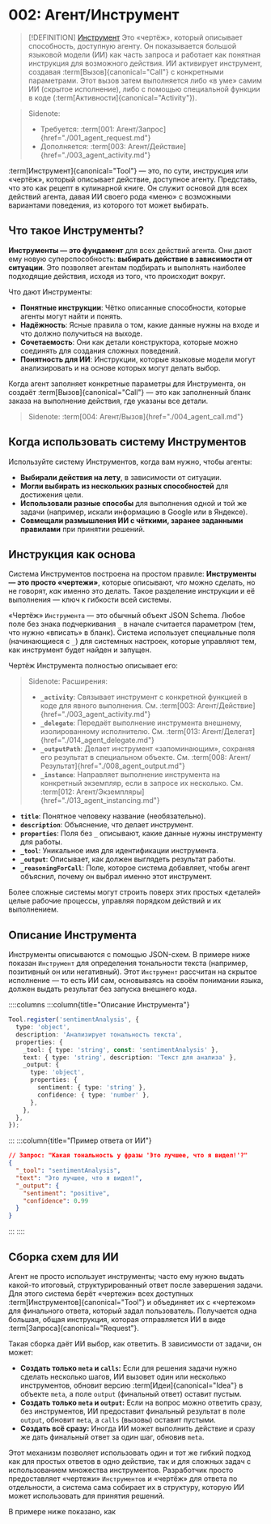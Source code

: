 # 002: Агент/Инструмент

> [!DEFINITION] [Инструмент](./000_glossary.md)
> Это «чертёж», который описывает способность, доступную агенту. Он показывается большой языковой модели (ИИ) как часть запроса и работает как понятная инструкция для возможного действия. ИИ активирует инструмент, создавая :term[Вызов]{canonical="Call"} с конкретными параметрами. Этот вызов затем выполняется либо «в уме» самим ИИ (скрытое исполнение), либо с помощью специальной функции в коде (:term[Активности]{canonical="Activity"}).

> Sidenote:
> - Требуется: :term[001: Агент/Запрос]{href="./001_agent_request.md"}
> - Дополняется: :term[003: Агент/Действие]{href="./003_agent_activity.md"}

:term[Инструмент]{canonical="Tool"} — это, по сути, инструкция или «чертёж», который описывает действие, доступное агенту. Представь, что это как рецепт в кулинарной книге. Он служит основой для всех действий агента, давая ИИ своего рода «меню» с возможными вариантами поведения, из которого тот может выбирать.

## Что такое Инструменты?

**Инструменты — это фундамент** для всех действий агента. Они дают ему новую суперспособность: **выбирать действие в зависимости от ситуации**. Это позволяет агентам подбирать и выполнять наиболее подходящие действия, исходя из того, что происходит вокруг.

Что дают Инструменты:

- **Понятные инструкции**: Чётко описанные способности, которые агенты могут найти и понять.
- **Надёжность**: Ясные правила о том, какие данные нужны на входе и что должно получиться на выходе.
- **Сочетаемость**: Они как детали конструктора, которые можно соединять для создания сложных поведений.
- **Понятность для ИИ**: Инструкции, которые языковые модели могут анализировать и на основе которых могут делать выбор.

Когда агент заполняет конкретные параметры для Инструмента, он создаёт :term[Вызов]{canonical="Call"} — это как заполненный бланк заказа на выполнение действия, где указаны все детали.

> Sidenote:
> :term[004: Агент/Вызов]{href="./004_agent_call.md"}
>

## Когда использовать систему Инструментов

Используйте систему Инструментов, когда вам нужно, чтобы агенты:

- **Выбирали действия на лету**, в зависимости от ситуации.
- **Могли выбирать из нескольких разных способностей** для достижения цели.
- **Использовали разные способы** для выполнения одной и той же задачи (например, искали информацию в Google или в Яндексе).
- **Совмещали размышления ИИ с чёткими, заранее заданными правилами** при принятии решений.

## Инструкция как основа

Система Инструментов построена на простом правиле: **Инструменты — это просто «чертежи»**, которые описывают, *что* можно сделать, но не говорят, *как* именно это делать. Такое разделение инструкции и её выполнения — ключ к гибкости всей системы.

«Чертёж» `Инструмента` — это обычный объект JSON Schema. Любое поле без знака подчеркивания `_` в начале считается параметром (тем, что нужно «вписать» в бланк). Система использует специальные поля (начинающиеся с `_`) для системных настроек, которые управляют тем, как инструмент будет найден и запущен.

Чертёж Инструмента полностью описывает его:

> Sidenote:
> Расширения:
>
> - **`_activity`**: Связывает инструмент с конкретной функцией в коде для явного выполнения. См. :term[003: Агент/Действие]{href="./003_agent_activity.md"}
> - **`_delegate`**: Передаёт выполнение инструмента внешнему, изолированному исполнителю. См. :term[013: Агент/Делегат]{href="./014_agent_delegate.md"}
> - **`_outputPath`**: Делает инструмент «запоминающим», сохраняя его результат в специальном объекте. См. :term[008: Агент/Результат]{href="./008_agent_output.md"}
> - **`_instance`**: Направляет выполнение инструмента на конкретный экземпляр, если в запросе их несколько. См. :term[012: Агент/Экземпляры]{href="./013_agent_instancing.md"}

- **`title`**: Понятное человеку название (необязательно).
- **`description`**: Объяснение, что делает инструмент.
- **`properties`**: Поля без `_` описывают, какие данные нужны инструменту для работы.
- **`_tool`**: Уникальное имя для идентификации инструмента.
- **`_output`**: Описывает, как должен выглядеть результат работы.
- **`_reasoningForCall`**: Поле, которое система добавляет, чтобы агент объяснил, почему он выбрал именно этот инструмент.

Более сложные системы могут строить поверх этих простых «деталей» целые рабочие процессы, управляя порядком действий и их выполнением.

## Описание Инструмента

Инструменты описываются с помощью JSON-схем. В примере ниже показан `Инструмент` для определения тональности текста (например, позитивный он или негативный). Этот `Инструмент` рассчитан на скрытое исполнение — то есть ИИ сам, основываясь на своём понимании языка, должен выдать результат без запуска внешнего кода.

::::columns
:::column{title="Описание Инструмента"}

```typescript
Tool.register('sentimentAnalysis', {
  type: 'object',
  description: 'Анализирует тональность текста',
  properties: {
    _tool: { type: 'string', const: 'sentimentAnalysis' },
    text: { type: 'string', description: 'Текст для анализа' },
    _output: {
      type: 'object',
      properties: {
        sentiment: { type: 'string' },
        confidence: { type: 'number' },
      },
    },
  },
});
```

:::
:::column{title="Пример ответа от ИИ"}

```json
// Запрос: "Какая тональность у фразы 'Это лучшее, что я видел!'?"
{
  "_tool": "sentimentAnalysis",
  "text": "Это лучшее, что я видел!",
  "_output": {
    "sentiment": "positive",
    "confidence": 0.99
  }
}
```

:::
::::

## Сборка схем для ИИ

Агент не просто использует инструменты; часто ему нужно выдать какой-то итоговый, структурированный ответ после завершения задачи. Для этого система берёт «чертежи» всех доступных :term[Инструментов]{canonical="Tool"} и объединяет их с «чертежом» для финального ответа, который задал пользователь. Получается одна большая, общая инструкция, которая отправляется ИИ в виде :term[Запроса]{canonical="Request"}.

Такая сборка даёт ИИ выбор, как ответить. В зависимости от задачи, он может:

- **Создать только `meta` и `calls`:** Если для решения задачи нужно сделать несколько шагов, ИИ вызовет один или несколько инструментов, обновит версию :term[Идеи]{canonical="Idea"} в объекте `meta`, а поле `output` (финальный ответ) оставит пустым.
- **Создать только `meta` и `output`:** Если на вопрос можно ответить сразу, без инструментов, ИИ предоставит финальный результат в поле `output`, обновит `meta`, а `calls` (вызовы) оставит пустыми.
- **Создать всё сразу:** Иногда ИИ может выполнить действие и сразу же дать финальный ответ за один шаг, обновив `meta`.

Этот механизм позволяет использовать один и тот же гибкий подход как для простых ответов в одно действие, так и для сложных задач с использованием множества инструментов. Разработчик просто предоставляет «чертежи» `Инструментов` и «чертёж» для ответа по отдельности, а система сама собирает их в структуру, которую ИИ может использовать для принятия решений.

В примере ниже показано, как 